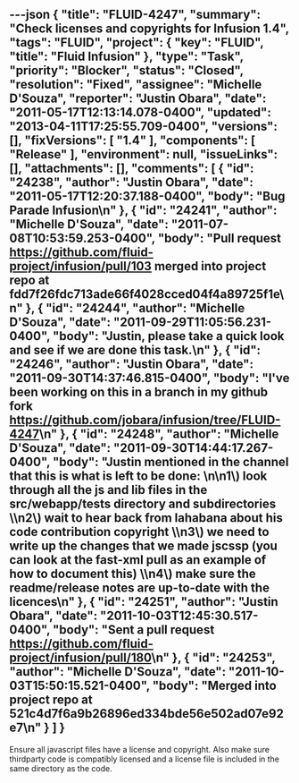 ---json
{
  "title": "FLUID-4247",
  "summary": "Check licenses and copyrights for Infusion 1.4",
  "tags": "FLUID",
  "project": {
    "key": "FLUID",
    "title": "Fluid Infusion"
  },
  "type": "Task",
  "priority": "Blocker",
  "status": "Closed",
  "resolution": "Fixed",
  "assignee": "Michelle D'Souza",
  "reporter": "Justin Obara",
  "date": "2011-05-17T12:13:14.078-0400",
  "updated": "2013-04-11T17:25:55.709-0400",
  "versions": [],
  "fixVersions": [
    "1.4"
  ],
  "components": [
    "Release"
  ],
  "environment": null,
  "issueLinks": [],
  "attachments": [],
  "comments": [
    {
      "id": "24238",
      "author": "Justin Obara",
      "date": "2011-05-17T12:20:37.188-0400",
      "body": "Bug Parade Infusion\n"
    },
    {
      "id": "24241",
      "author": "Michelle D'Souza",
      "date": "2011-07-08T10:53:59.253-0400",
      "body": "Pull request <https://github.com/fluid-project/infusion/pull/103> merged into project repo at fdd7f26fdc713ade66f4028cced04f4a89725f1e\n"
    },
    {
      "id": "24244",
      "author": "Michelle D'Souza",
      "date": "2011-09-29T11:05:56.231-0400",
      "body": "Justin, please take a quick look and see if we are done this task.\n"
    },
    {
      "id": "24246",
      "author": "Justin Obara",
      "date": "2011-09-30T14:37:46.815-0400",
      "body": "I've been working on this in a branch in my github fork <https://github.com/jobara/infusion/tree/FLUID-4247>\n"
    },
    {
      "id": "24248",
      "author": "Michelle D'Souza",
      "date": "2011-09-30T14:44:17.267-0400",
      "body": "Justin mentioned in the channel that this is what is left to be done:&#x20;\n\n1\\) look through all the js and lib files in the src/webapp/tests directory and subdirectories \\\n2\\) wait to hear back from lahabana about his code contribution copyright \\\n3\\) we need to write up the changes that we made jscssp (you can look at the fast-xml pull as an example of how to document this) \\\n4\\) make sure the readme/release notes are up-to-date with the licences\n"
    },
    {
      "id": "24251",
      "author": "Justin Obara",
      "date": "2011-10-03T12:45:30.517-0400",
      "body": "Sent a pull request <https://github.com/fluid-project/infusion/pull/180>\n"
    },
    {
      "id": "24253",
      "author": "Michelle D'Souza",
      "date": "2011-10-03T15:50:15.521-0400",
      "body": "Merged into project repo at 521c4d7f6a9b26896ed334bde56e502ad07e92e7\n"
    }
  ]
}
---
Ensure all javascript files have a license and copyright. Also make sure thirdparty code is compatibly licensed and a license file is included in the same directory as the code.

        